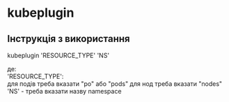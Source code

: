 # kubeplugin  
## Інструкція з використання  
kubeplugin 'RESOURCE_TYPE' 'NS'

де:  
'RESOURCE_TYPE':  
для подів треба вказати "po" або "pods"
для нод треба вказати "nodes"  
'NS' - треба вказати назву namespace